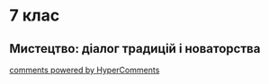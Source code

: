 <div id="hypercomments_widget" class="js-hypercomments-widget invisible"></div>

# 7 клас

## Мистецтво: діалог традицій і новаторства

<div class="js-hypercomments-container">
<a href="http://hypercomments.com" class="hc-link" title="comments widget">comments powered by HyperComments</a>
</div>